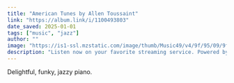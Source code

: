 ```yaml
---
title: "American Tunes by Allen Toussaint"
link: "https://album.link/i/1100493803"
date_saved: 2025-01-01
tags: ["music", "jazz"]
author: ""
image: "https://is1-ssl.mzstatic.com/image/thumb/Music49/v4/9f/95/09/9f950936-6970-738b-0fbd-8c8eb9d20407/source/512x512bb.jpg"
description: "Listen now on your favorite streaming service. Powered by Songlink/Odesli, an on-demand, customizable smart link service to help you share songs, albums, podcasts and more."
---
```


Delightful, funky, jazzy piano. 